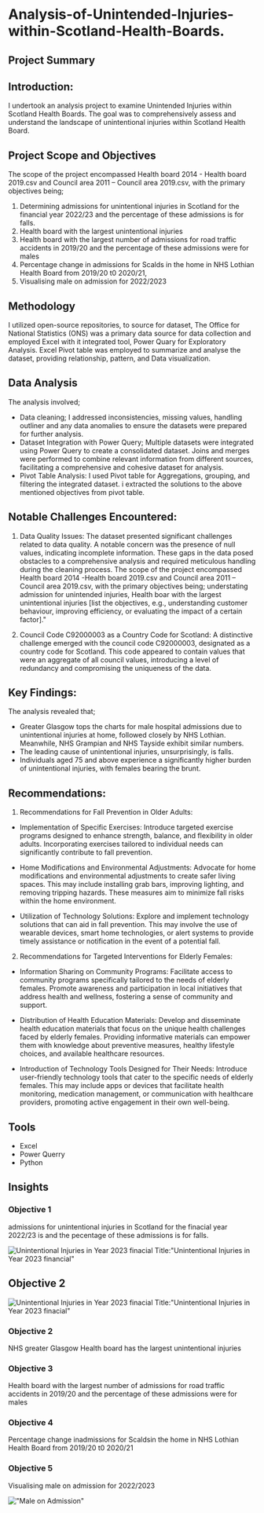 # Analysis-of-Unintended-Injuries-within-Scotland-Health-Boards.

## Project Summary
## Introduction:
I undertook an analysis project to examine Unintended Injuries within Scotland Health Boards. The goal was to comprehensively assess and understand the landscape of unintentional injuries within Scotland Health Board.
## Project Scope and Objectives
The scope of the project encompassed Health board 2014 - Health board 2019.csv and Council area 2011 – Council area 2019.csv, with the primary objectives being;
 1) Determining admissions for unintentional injuries in Scotland for the financial year 2022/23 and the percentage of these admissions is for falls.
 2) Health board with the largest unintentional injuries
 3) Health board with the largest number of admissions for road traffic accidents in 2019/20 and the percentage of these admissions were for males
 4) Percentage change in admissions for Scalds in the home in NHS Lothian Health Board from 2019/20 t0 2020/21,
 5) Visualising male on admission for 2022/2023
## Methodology
I utilized open-source repositories, to source for dataset, The Office for National Statistics (ONS) was a primary data source for data collection and employed Excel with it integrated tool, Power Quary for Exploratory Analysis. Excel Pivot table was employed to summarize and analyse the dataset, providing relationship, pattern, and Data visualization.
## Data Analysis
The analysis involved;
 * Data cleaning; I addressed inconsistencies, missing values, handling outliner and any data anomalies to ensure the datasets were prepared for further analysis.
 * Dataset Integration with Power Query;
 Multiple datasets were integrated using Power Query to create a consolidated dataset.
 Joins and merges were performed to combine relevant information from different sources, facilitating a comprehensive and cohesive dataset for analysis.
 * Pivot Table Analysis:
 I used Pivot table for Aggregations, grouping, and filtering the integrated dataset. i extracted the solutions to the above mentioned objectives from pivot table.
## Notable Challenges Encountered:
1) Data Quality Issues:
The dataset presented significant challenges related to data quality. A notable concern was the presence of null values, indicating incomplete information. These gaps in the data posed obstacles to a comprehensive analysis and required meticulous handling during the cleaning process.
The scope of the project encompassed Health board 2014 -Health board 2019.csv and Council area 2011 – Council area 2019.csv, with the primary objectives being; understating admission for unintended injuries, Health boar with the largest unintentional injuries [list the objectives, e.g., understanding customer behaviour, improving efficiency, or evaluating the impact of a certain factor]."

2) Council Code C92000003 as a Country Code for Scotland:
A distinctive challenge emerged with the council code C92000003, designated as a country code for Scotland. This code appeared to contain values that were an aggregate of all council values, introducing a level of redundancy and compromising the uniqueness of the data.
## Key Findings:
The analysis revealed that;
* Greater Glasgow tops the charts for male hospital admissions due to unintentional injuries at home, followed closely by NHS Lothian. Meanwhile, NHS Grampian and NHS Tayside exhibit similar numbers.
* The leading cause of unintentional injuries, unsurprisingly, is falls. 
* Individuals aged 75 and above experience a significantly higher burden of unintentional injuries, with females bearing the brunt. 

## Recommendations:
1) Recommendations for Fall Prevention in Older Adults:

* Implementation of Specific Exercises:
Introduce targeted exercise programs designed to enhance strength, balance, and flexibility in older adults. Incorporating exercises tailored to individual needs can significantly contribute to fall prevention.

* Home Modifications and Environmental Adjustments:
Advocate for home modifications and environmental adjustments to create safer living spaces. This may include installing grab bars, improving lighting, and removing tripping hazards. These measures aim to minimize fall risks within the home environment.

* Utilization of Technology Solutions:
Explore and implement technology solutions that can aid in fall prevention. This may involve the use of wearable devices, smart home technologies, or alert systems to provide timely assistance or notification in the event of a potential fall.

2) Recommendations for Targeted Interventions for Elderly Females:

* Information Sharing on Community Programs:
Facilitate access to community programs specifically tailored to the needs of elderly females. Promote awareness and participation in local initiatives that address health and wellness, fostering a sense of community and support.

* Distribution of Health Education Materials:
Develop and disseminate health education materials that focus on the unique health challenges faced by elderly females. Providing informative materials can empower them with knowledge about preventive measures, healthy lifestyle choices, and available healthcare resources.

* Introduction of Technology Tools Designed for Their Needs:
Introduce user-friendly technology tools that cater to the specific needs of elderly females. This may include apps or devices that facilitate health monitoring, medication management, or communication with healthcare providers, promoting active engagement in their own well-being.

## Tools
* Excel
* Power Querry
* Python


## Insights
### Objective 1
admissions for unintentional injuries in Scotland for the finacial year 2022/23 is and the pecentage of these admissions is for falls.

![](https://github.com/Jejefunmi/Analysis-of-Unintentional-Injuries-within-Scotland-Health-Boards/blob/main/Objective%201.png "Unintentional Injuries in Year 2023 finacial")
Title:"Unintentional Injuries in Year 2023 financial"


## Objective 2
![](https://github.com/Jejefunmi/Analysis-of-Unintentional-Injuries-within-Scotland-Health-Boards/blob/main/Objective%201.png "Unintentional Injuries in Year 2023 finacial")
Title:"Unintentional Injuries in Year 2023 finacial"
### Objective 2
NHS greater Glasgow Health board has the largest unintentional injuries


### Objective 3
 Health board with the largest number of admissions for road traffic accidents in 2019/20 and the percentage of these admissions were for males


### Objective 4
Percentage change inadmissions for Scaldsin the home in NHS Lothian Health Board from 2019/20 t0 2020/21



### Objective 5
Visualising male on admission for 2022/2023

!["Male on Admission"](https://github.com/Jejefunmi/Analysis-of-Unintentional-Injuries-within-Scotland-Health-Boards/blob/main/GRAPH.png "Male on Admission")
